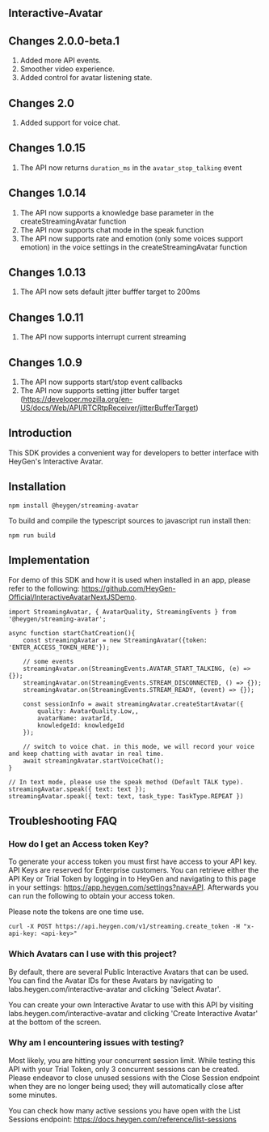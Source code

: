 ## Interactive-Avatar

## Changes 2.0.0-beta.1
1. Added more API events.
2. Smoother video experience.
3. Added control for avatar listening state.

## Changes 2.0
1. Added support for voice chat.

## Changes 1.0.15
1. The API now returns `duration_ms` in the `avatar_stop_talking` event

## Changes 1.0.14
1. The API now supports a knowledge base parameter in the createStreamingAvatar function
2. The API now supports chat mode in the speak function
3. The API now supports rate and emotion (only some voices support emotion) in the voice settings in the createStreamingAvatar function

## Changes 1.0.13
1. The API now sets default jitter bufffer target to 200ms

## Changes 1.0.11

1. The API now supports interrupt current streaming

## Changes 1.0.9

1. The API now supports start/stop event callbacks
2. The API now supports setting jitter buffer target (https://developer.mozilla.org/en-US/docs/Web/API/RTCRtpReceiver/jitterBufferTarget)

## Introduction

This SDK provides a convenient way for developers to better interface with HeyGen's Interactive Avatar. 

## Installation 

```
npm install @heygen/streaming-avatar
```

To build and compile the typescript sources to javascript run install then:
```
npm run build
```

## Implementation

For demo of this SDK and how it is used when installed in an app, please refer to the following: https://github.com/HeyGen-Official/InteractiveAvatarNextJSDemo. 

```
import StreamingAvatar, { AvatarQuality, StreamingEvents } from '@heygen/streaming-avatar';

async function startChatCreation(){
    const streamingAvatar = new StreamingAvatar({token: 'ENTER_ACCESS_TOKEN_HERE'});

    // some events
    streamingAvatar.on(StreamingEvents.AVATAR_START_TALKING, (e) => {});
    streamingAvatar.on(StreamingEvents.STREAM_DISCONNECTED, () => {});
    streamingAvatar.on(StreamingEvents.STREAM_READY, (event) => {});

    const sessionInfo = await streamingAvatar.createStartAvatar({ 
        quality: AvatarQuality.Low,,
        avatarName: avatarId,
        knowledgeId: knowledgeId
    });
    
    // switch to voice chat. in this mode, we will record your voice and keep chatting with avatar in real time.
    await streamingAvatar.startVoiceChat();
}

// In text mode, please use the speak method (Default TALK type).
streamingAvatar.speak({ text: text });
streamingAvatar.speak({ text: text, task_type: TaskType.REPEAT })

```

## Troubleshooting FAQ


### How do I get an Access token Key?

To generate your access token you must first have access to your API key. API Keys are reserved for Enterprise customers. You can retrieve either the API Key or Trial Token by logging in to HeyGen and navigating to this page in your settings: https://app.heygen.com/settings?nav=API. Afterwards you can run the following to obtain your access token.

Please note the tokens are one time use.

```
curl -X POST https://api.heygen.com/v1/streaming.create_token -H "x-api-key: <api-key>"
```

### Which Avatars can I use with this project?

By default, there are several Public Interactive Avatars that can be used. You can find the Avatar IDs for these Avatars by navigating to labs.heygen.com/interactive-avatar and clicking 'Select Avatar'.

You can create your own Interactive Avatar to use with this API by visiting labs.heygen.com/interactive-avatar and clicking 'Create Interactive Avatar' at the bottom of the screen.

### Why am I encountering issues with testing?

Most likely, you are hitting your concurrent session limit. While testing this API with your Trial Token, only 3 concurrent sessions can be created. Please endeavor to close unused sessions with the Close Session endpoint when they are no longer being used; they will automatically close after some minutes.

You can check how many active sessions you have open with the List Sessions endpoint: https://docs.heygen.com/reference/list-sessions
